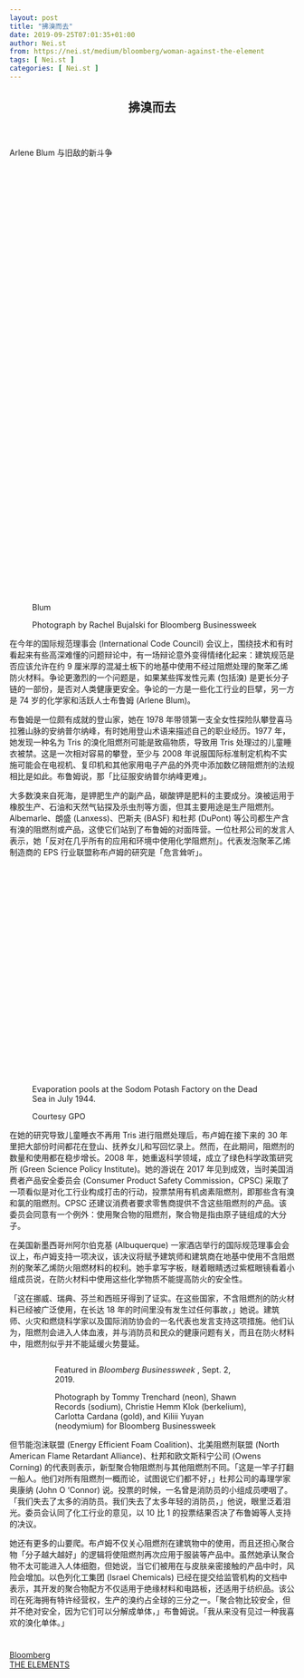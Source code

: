 ```yaml
---
layout: post
title: "拂溴而去"
date: 2019-09-25T07:01:35+01:00
author: Nei.st
from: https://nei.st/medium/bloomberg/woman-against-the-element
tags: [ Nei.st ]
categories: [ Nei.st ]
---
```


<article class="post-5413 post type-post status-publish format-standard hentry category-bloomberg tag-the-elements" id="post-5413">
 <header class="page-header medium Archives">
  <div class="page-header__image">
  </div>
  <div class="page-header__content">
   <h1 class="page-title text-align-center">
    拂溴而去
   </h1>
  </div>
 </header>
 <div class="entry-content aesop-entry-content" id="post-5413-content">
  <link as="font" crossorigin="anonymous" href="//cdn.jsdelivr.net/gh/0nd1jyU39XQ/_/glyph/font-face/0uIzqoZjSuJfvSBnvgXTcApMtcVhMcpr.woff" rel="preload" type="font/woff"/>
  <link as="font" crossorigin="anonymous" href="//cdn.jsdelivr.net/gh/0nd1jyU39XQ/_/glyph/font-face/1sTnSLZWDKucPX6SAk.woff" rel="preload" type="font/woff"/>
  <p class="blog-post__description">
   Arlene Blum 与旧敌的新斗争
  </p>
  <span id="more-5413">
  </span>
  <div class="container img component-image">
   <div class="aspectRatioPlaceholder" style="padding-bottom:149.96591683708246%;height: 0;">
    <div class="progressiveMedia" data-height="2200" data-width="1467">
     <img alt="" class="progressiveMedia-image" data-src="https://cdn.jsdelivr.net/gh/0nd1jyU39XQ/_/img/1/e52bf525ly1g7apj1egjnj214r1p414m.jpg" src="https://cdn.jsdelivr.net/gh/0nd1jyU39XQ/_/img/1/e52bf525ly1g7apj1egjnj214r1p414m.jpg"/>
    </div>
   </div>
   <div class="aesop-image-component">
    <figure class="aesop-image-component-image aesop-component-align-center aesop-image-component-caption-left">
     <figcaption class="aesop-image-component-caption">
      <p class="aesop-cap-description">
       Blum
      </p>
      <p class="aesop-cap-cred">
       Photograph by Rachel Bujalski for Bloomberg Businessweek
      </p>
     </figcaption>
    </figure>
   </div>
  </div>
  <p>
   在今年的国际规范理事会 (International Code Council) 会议上，围绕技术和有时看起来有些高深难懂的问题辩论中，有一场辩论意外变得情绪化起来：建筑规范是否应该允许在约 9 厘米厚的混凝土板下的地基中使用不经过阻燃处理的聚苯乙烯防火材料。争论更激烈的一个问题是，如果某些挥发性元素 (包括溴) 是更长分子链的一部份，是否对人类健康更安全。争论的一方是一些化工行业的巨擘，另一方是 74 岁的化学家和活跃人士布鲁姆 (Arlene Blum)。
  </p>
  <p>
   布鲁姆是一位颇有成就的登山家，她在 1978 年带领第一支全女性探险队攀登喜马拉雅山脉的安纳普尔纳峰，有时她用登山术语来描述自己的职业经历。1977 年，她发现一种名为 Tris 的溴化阻燃剂可能是致癌物质，导致用 Tris 处理过的儿童睡衣被禁。这是一次相对容易的攀登，至少与 2008 年说服国际标准制定机构不实施可能会在电视机、复印机和其他家用电子产品的外壳中添加数亿磅阻燃剂的法规相比是如此。布鲁姆说，那「比征服安纳普尔纳峰更难」。
  </p>
  <p>
   大多数溴来自死海，是钾肥生产的副产品，碳酸钾是肥料的主要成分。溴被运用于橡胶生产、石油和天然气钻探及杀虫剂等方面，但其主要用途是生产阻燃剂。Albemarle、朗盛 (Lanxess)、巴斯夫 (BASF) 和杜邦 (DuPont) 等公司都生产含有溴的阻燃剂或产品，这使它们站到了布鲁姆的对面阵营。一位杜邦公司的发言人表示，她「反对在几乎所有的应用和环境中使用化学阻燃剂」。代表发泡聚苯乙烯制造商的 EPS 行业联盟称布卢姆的研究是「危言耸听」。
  </p>
  <div class="container large img edge">
   <div class="aspectRatioPlaceholder" style="padding-bottom:73.86363636363636%;height: 0;">
    <div class="progressiveMedia" data-height="1625" data-width="2200">
     <img alt="" class="progressiveMedia-image lazyload" data-src="https://cdn.jsdelivr.net/gh/0nd1jyU39XQ/_/img/1/e52bf525ly1g7apndl894j21p41951kx.jpg" src="https://cdn.jsdelivr.net/gh/0nd1jyU39XQ/_/img/1/e52bf525ly1g7apndl894j21p41951kx.jpg"/>
    </div>
   </div>
   <div class="aesop-image-component">
    <figure class="aesop-image-component-image aesop-component-align-center aesop-image-component-caption-left">
     <figcaption class="aesop-image-component-caption">
      <p class="aesop-cap-description">
       Evaporation pools at the Sodom Potash Factory on the Dead Sea in July 1944.
      </p>
      <p class="aesop-cap-cred">
       Courtesy GPO
      </p>
     </figcaption>
    </figure>
   </div>
  </div>
  <p>
   在她的研究导致儿童睡衣不再用 Tris 进行阻燃处理后，布卢姆在接下来的 30 年里把大部份时间都花在登山、抚养女儿和写回忆录上。然而，在此期间，阻燃剂的数量和使用都在稳步增长。2008 年，她重返科学领域，成立了绿色科学政策研究所 (Green Science Policy Institute)。她的游说在 2017 年见到成效，当时美国消费者产品安全委员会 (Consumer Product Safety Commission，CPSC) 采取了一项看似是对化工行业构成打击的行动，投票禁用有机卤素阻燃剂，即那些含有溴和氯的阻燃剂。CPSC 还建议消费者要求零售商提供不含这些阻燃剂的产品。该委员会同意有一个例外：使用聚合物的阻燃剂，聚合物是指由原子链组成的大分子。
  </p>
  <p>
   在美国新墨西哥州阿尔伯克基 (Albuquerque) 一家酒店举行的国际规范理事会会议上，布卢姆支持一项决议，该决议将赋予建筑师和建筑商在地基中使用不含阻燃剂的聚苯乙烯防火阻燃材料的权利。她手拿写字板，瞇着眼睛透过紫框眼镜看着小组成员说，在防火材料中使用这些化学物质不能提高防火的安全性。
  </p>
  <div class="code-block code-block-1" style="margin: 8px 0; clear: both;">
   <div class="container ads_KbHEVhh8Rw">
    <div class="card card--blog post-sidebar">
     <div class="card-body">
      <div class="logo_ngcontent-kty-0">
      </div>
      <div class="iframe-blocker U6XAMK63Vh00WqvF2BacIQ">
       <div class="background-h60B">
       </div>
       <div class="WumZiPCS4MeMw4pxQ">
       </div>
      </div>
     </div>
     <div class="card-footer">
      <div class="card-footer-wrapper" layout="row bottom-left">
      </div>
     </div>
    </div>
   </div>
  </div>
  <p>
   「这在挪威、瑞典、芬兰和西班牙得到了证实。在这些国家，不含阻燃剂的防火材料已经被广泛使用，在长达 18 年的时间里没有发生过任何事故，」她说。建筑师、火灾和燃烧科学家以及国际消防协会的一名代表也发言支持这项措施。他们认为，阻燃剂会进入人体血液，并与消防员和民众的健康问题有关，而且在防火材料中，阻燃剂似乎并不能延缓火势蔓延。
  </p>
  <div class="container">
   <figure class="graf--figure graf--layoutOutsetRight">
    <div class="aspectRatioPlaceholder is-locked">
     <a href="https://nei.st/medium/bloomberg-businessweek/2019-periodic-table-elements">
      <div class="aspectRatioPlaceholder">
       <div class="progressiveMedia" data-height="1500" data-width="1125">
        <img alt="" class="progressiveMedia-image lazyload" data-src="https://cdn.jsdelivr.net/gh/0nd1jyU39XQ/_/img/1/e52bf525ly1g760rzgzbog20v915o7wi.gif" src="https://cdn.jsdelivr.net/gh/0nd1jyU39XQ/_/img/1/e52bf525ly1g760rzgzbog20v915o7wi.gif"/>
       </div>
      </div>
     </a>
     <div class="aesop-image-component">
      <figure class="aesop-image-component-image aesop-component-align-center aesop-image-component-caption-left">
       <figcaption class="aesop-image-component-caption">
        <p class="aesop-cap-description">
         Featured in
         <em>
          Bloomberg Businessweek
         </em>
         , Sept. 2, 2019.
        </p>
        <p class="aesop-cap-cred">
         Photograph by Tommy Trenchard (neon), Shawn Records (sodium), Christie Hemm Klok (berkelium), Carlotta Cardana (gold), and Kiliii Yuyan (neodymium) for Bloomberg Businessweek
        </p>
       </figcaption>
      </figure>
     </div>
    </div>
   </figure>
  </div>
  <p>
   但节能泡沫联盟 (Energy Efficient Foam Coalition)、北美阻燃剂联盟 (North American Flame Retardant Alliance)、杜邦和欧文斯科宁公司 (Owens Corning) 的代表则表示，新型聚合物阻燃剂与其他阻燃剂不同。「这是一竿子打翻一船人。他们对所有阻燃剂一概而论，试图说它们都不好，」杜邦公司的毒理学家奥康纳 (John O ‘Connor) 说。投票的时候，一名曾是消防员的小组成员哽咽了。「我们失去了太多的消防员。我们失去了太多年轻的消防员，」他说，眼里泛着泪光。委员会认同了化工行业的意见，以 10 比 1 的投票结果否决了布鲁姆等人支持的决议。
  </p>
  <p>
   她还有更多的山要爬。布卢姆不仅关心阻燃剂在建筑物中的使用，而且还担心聚合物「分子越大越好」的逻辑将使阻燃剂再次应用于服装等产品中。虽然她承认聚合物不太可能进入人体细胞，但她说，当它们被用在与皮肤亲密接触的产品中时，风险会增加。以色列化工集团 (Israel Chemicals) 已经在提交给监管机构的文档中表示，其开发的聚合物配方不仅适用于绝缘材料和电路板，还适用于纺织品。该公司在死海拥有特许经营权，生产的溴约占全球的三分之一。「聚合物比较安全，但并不绝对安全，因为它们可以分解成单体，」布鲁姆说。「我从来没有见过一种我喜欢的溴化单体。」
  </p>
  <div class="container ag ah">
   <div class="fe n el">
    <a class="dt du bn bo bp bq br bs bt bu dv dw bx by dx dy" href="https://nei.st/medium/bloomberg-businessweek/2019-periodic-table-elements?source=https://www.bloomberg.com/news/articles/2019-08-28/arlene-blum-s-never-ending-battle-against-bromine">
     <div class="c ff fg ag ah fh el fi fj ce fk fl fm fn fo fp fq fr fs ft fu">
      <div class="bs em en eo ep eq fv ah fw fg ag bm eu fx q fy fz p ac">
      </div>
     </div>
    </a>
   </div>
  </div>
  <div class="code-block code-block-2" style="margin: 8px 0; clear: both;">
   <br/>
   <div class="container ads_KbHEVhh8Rw">
    <div class="card card--blog post-sidebar">
     <div class="card-body">
      <div class="logo_ngcontent-kty-0">
      </div>
      <div class="iframe-blocker U6XAMK63Vh00WqvF2BacIQ">
       <div class="background-h60B">
       </div>
       <div class="WumZiPCS4MeMw4pxQ">
       </div>
      </div>
     </div>
     <div class="card-footer">
      <div class="card-footer-wrapper" layout="row bottom-left">
      </div>
     </div>
    </div>
   </div>
  </div>
 </div>
 <footer class="entry-footer">
  <div class="categories icon-link">
   <a href="https://nei.st/category/medium/bloomberg" rel="category tag">
    Bloomberg
   </a>
  </div>
  <div class="tags icon-link">
   <a href="https://nei.st/tag/the-elements" rel="tag">
    THE ELEMENTS
   </a>
  </div>
 </footer>
</article>

